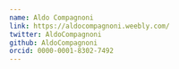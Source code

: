 ```yaml
---
name: Aldo Compagnoni
link: https://aldocompagnoni.weebly.com/
twitter: AldoCompagnoni
github: AldoCompagnoni
orcid: 0000-0001-8302-7492
---
```

